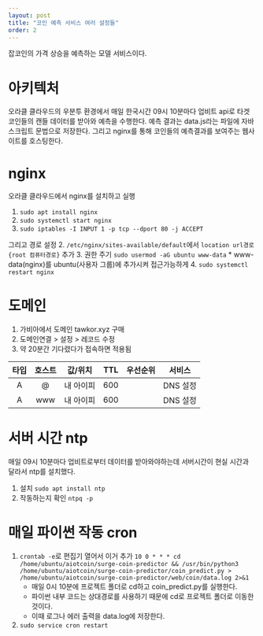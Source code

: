 ```yaml
---
layout: post
title: "코인 예측 서비스 여러 설정들"
order: 2
---
```


잡코인의 가격 상승을 예측하는 모델 서비스이다. 

# 아키텍처

오라클 클라우드의 우분투 환경에서 매일 한국시간 09시 10분마다 업비트 api로 타겟 코인들의 캔들 데이터를 받아와 예측을 수행한다. 예측 결과는 data.js라는 파일에 자바스크립트 문법으로 저장한다. 그리고 nginx를 통해 코인들의 예측결과를 보여주는 웹사이트를 호스팅한다.


# nginx

오라클 클라우드에서 nginx를 설치하고 실행
1. `sudo apt install nginx`
2. `sudo systemctl start nginx`
3. `sudo iptables -I INPUT 1 -p tcp --dport 80 -j ACCEPT`

그리고 경로 설정
2. `/etc/nginx/sites-available/default`에서 `location url경로 {root 컴퓨터경로}` 추가
3. 권한 주기 `sudo usermod -aG ubuntu www-data`
    * www-data(nginx)를 ubuntu(사용자 그룹)에 추가시켜 접근가능하게
4. `sudo systemctl restart nginx`

# 도메인

1. 가비아에서 도메인 tawkor.xyz 구매
2. 도메인연결 > 설정 > 레코드 수정
3. 약 20분간 기다렸다가 접속하면 적용됨

|타입|호스트|값/위치|TTL|우선순위|서비스|
|:---:|:---:|:---:|:---:|:---:|:---:|
|A|@|내 아이피|600||DNS 설정|
|A|www|내 아이피|600||DNS 설정|


# 서버 시간 ntp

매일 09시 10분마다 업비트로부터 데이터를 받아와야하는데 서버시간이 현실 시간과 달라서 ntp를 설치했다.

1. 설치 `sudo apt install ntp`
2. 작동하는지 확인 `ntpq -p`


# 매일 파이썬 작동 cron

1. `crontab -e`로 편집기 열어서 이거 추가 `10 0 * * * cd /home/ubuntu/aiotcoin/surge-coin-predictor && /usr/bin/python3 /home/ubuntu/aiotcoin/surge-coin-predictor/coin_predict.py > /home/ubuntu/aiotcoin/surge-coin-predictor/web/coin/data.log 2>&1`
    * 매일 0시 10분에 프로젝트 폴더로 cd하고 coin_predict.py를 실행한다. 
    * 파이썬 내부 코드는 상대경로를 사용하기 때문에 cd로 프로젝트 폴더로 이동한 것이다.
    * 이때 로그나 에러 출력을 data.log에 저장한다.
1. `sudo service cron restart`

